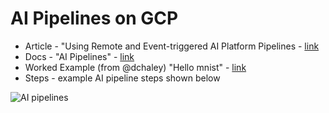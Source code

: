 # AI Pipelines on GCP

- Article - "Using Remote and Event-triggered AI Platform Pipelines - [link](https://cloud.google.com/blog/products/ai-machine-learning/using-remote-and-event-triggered-ai-platform-pipelines)
- Docs - "AI Pipelines" - [link](https://cloud.google.com/ai-platform/pipelines/docs/introduction)
- Worked Example (from @dchaley) "Hello mnist" - [link](https://github.com/dchaley/hello-mnist)
- Steps - example AI pipeline steps shown below  

![AI pipelines](https://github.com/lynnlangit/gcp-essentials/blob/master/6_AI-ML/6_ai-pipelines/ai-pipelines.png)

